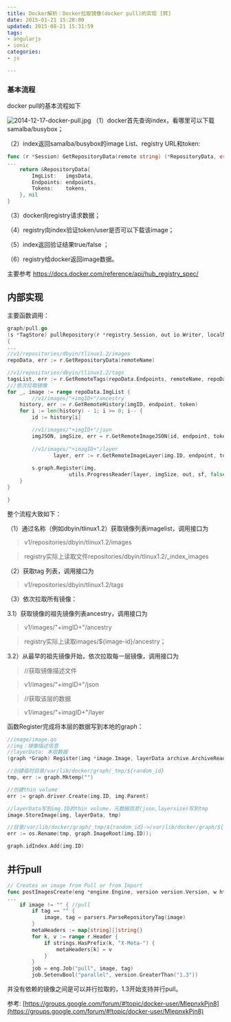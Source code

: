 ```yaml
---
title: Docker解析：Docker拉取镜像(docker pull)的实现 [转]
date: 2015-01-21 15:28:00
updated: 2015-08-21 15:31:59
tags: 
- angularjs
- ionic
categories: 
- js

---
```

### 基本流程


docker pull的基本流程如下

![2014-12-17-docker-pull.jpg][1]
（1）docker首先查询index，看哪里可以下载samalba/busybox；

（2）index返回samalba/busybox的image List、registry URL和token:


<!--more-->


```go
func (r *Session) GetRepositoryData(remote string) (*RepositoryData, error) {
...
	return &RepositoryData{
		ImgList:   imgsData,
		Endpoints: endpoints,
		Tokens:    tokens,
	}, nil
}
```

（3）docker向registry请求数据；

（4）registry向index验证token/user是否可以下载该image；

（5）index返回验证结果true/false ；

（6）registry给docker返回image数据。

主要参考
https://docs.docker.com/reference/api/hub_registry_spec/

内部实现
------

主要函数调用：


```go
graph/pull.go
(s *TagStore) pullRepository(r *registry.Session, out io.Writer, localName, remoteName, askedTag string, sf *utils.StreamFormatter, parallel bool, mirrors []string)
{
...
//v1/repositories/dbyin/tlinux1.2/images
repoData, err := r.GetRepositoryData(remoteName)

//v1/repositories/dbyin/tlinux1.2/tags
tagsList, err := r.GetRemoteTags(repoData.Endpoints, remoteName, repoData.Tokens)
///依次拉取镜像
for _, image := range repoData.ImgList {
        //v1/images/"+imgID+"/ancestry
	history, err := r.GetRemoteHistory(imgID, endpoint, token)
	for i := len(history) - 1; i >= 0; i-- {
		id := history[i]

		//v1/images/"+imgID+"/json
		imgJSON, imgSize, err = r.GetRemoteImageJSON(id, endpoint, token)
               
		//v1/images/"+imagID+"/layer
               layer, err := r.GetRemoteImageLayer(img.ID, endpoint, token, int64(imgSize))
		
		s.graph.Register(img,
					utils.ProgressReader(layer, imgSize, out, sf, false, utils.TruncateID(id), "Downloading"))
	}       
}

}
```

整个流程大致如下：

（1）通过名称（例如dbyin/tlinux1.2）获取镜像列表imagelist，调用接口为

> v1/repositories/dbyin/tlinux1.2/images

> registry实际上读取文件repositories/dbyin/tlinux1.2/_index_images

（2）获取tag 列表，调用接口为

> v1/repositories/dbyin/tlinux1.2/tags

（3）依次拉取所有镜像：

3.1）获取镜像的祖先镜像列表ancestry，调用接口为

> v1/images/"+imgID+"/ancestry

> registry实际上读取images/${image-id}/ancestry；

3.2）从最早的祖先镜像开始，依次拉取每一层镜像，调用接口为

> //获取镜像描述文件

> v1/images/"+imgID+"/json 

> //获取该层的数据

> v1/images/"+imagID+"/layer

函数Register完成将本层的数据写到本地的graph：

```go
//image/image.go
//img：镜像描述信息
//layerData: 本层数据
(graph *Graph) Register(img *image.Image, layerData archive.ArchiveReader){

//创建临时目录/var/lib/docker/graph/_tmp/${random_id}
tmp, err := graph.Mktemp("")

//创建thin volume
err := graph.driver.Create(img.ID, img.Parent)

//layerData写到img.ID的thin volume，元数据信息(json,layersize)写到tmp
image.StoreImage(img, layerData, tmp)

//目录/var/lib/docker/graph/_tmp/${random_id}->/var/lib/docker/graph/${image-id}
err := os.Rename(tmp, graph.ImageRoot(img.ID));

graph.idIndex.Add(img.ID)
```

并行pull
------

```go
// Creates an image from Pull or from Import
func postImagesCreate(eng *engine.Engine, version version.Version, w http.ResponseWriter, r *http.Request, vars map[string]string) error {
...
	if image != "" { //pull
		if tag == "" {
			image, tag = parsers.ParseRepositoryTag(image)
		}
		metaHeaders := map[string][]string{}
		for k, v := range r.Header {
			if strings.HasPrefix(k, "X-Meta-") {
				metaHeaders[k] = v
			}
		}
		job = eng.Job("pull", image, tag)
		job.SetenvBool("parallel", version.GreaterThan("1.3"))
```

并没有依赖的镜像之间是可以并行拉取的，1.3开始支持并行pull。

参考:
[https://groups.google.com/forum/#!topic/docker-user/MlepnxkPjn8](https://groups.google.com/forum/#!topic/docker-user/MlepnxkPjn8)


  [1]: https://imgs.gnux.cn/usr/uploads/2015/08/1643734300.jpg